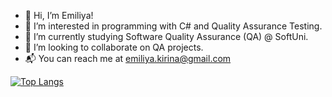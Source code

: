 - 👋 Hi, I’m Emiliya!
- 👀 I’m interested in programming with C# and Quality Assurance Testing.
- 🌱 I’m currently studying Software Quality Assurance (QA) @ SoftUni.
- 🔎 I’m looking to collaborate on QA projects.
- 📬 You can reach me at emiliya.kirina@gmail.com 

 [![Top Langs](https://github-readme-stats.vercel.app/api/top-langs/?username=EmI-85)](https://github.com/anuraghazra/github-readme-stats)

<!---
EmI-85/EmI-85 is a ✨ special ✨ repository because its `README.md` (this file) appears on your GitHub profile.
You can click the Preview link to take a look at your changes.
--->
